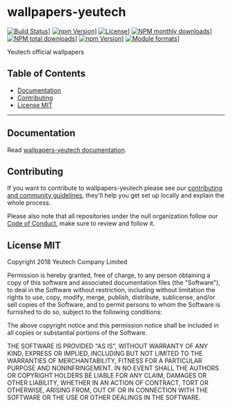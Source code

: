 # wallpapers-yeutech

[![Build Status](https://travis-ci.org/null/wallpapers-yeutech.svg?branch=master)](https://travis-ci.org/null/wallpapers-yeutech)]
[![npm Version](https://img.shields.io/npm/v/wallpapers-yeutech.svg?style=flat)](https://www.npmjs.com/package/wallpapers-yeutech)]
[![License](https://img.shields.io/npm/l/wallpapers-yeutech.svg?style=flat)](https://www.npmjs.com/package/wallpapers-yeutech)]
[![NPM monthly downloads](https://img.shields.io/npm/dm/wallpapers-yeutech.svg?style=flat)](https://npmjs.org/package/wallpapers-yeutech)]
[![NPM total downloads](https://img.shields.io/npm/dt/wallpapers-yeutech.svg?style=flat)](https://npmjs.org/package/wallpapers-yeutech)]
[![npm Version](https://img.shields.io/node/v/wallpapers-yeutech.svg?style=flat)](https://www.npmjs.com/package/wallpapers-yeutech)]
[![Module formats](https://img.shields.io/badge/module%20formats-umd%2C%20cjs%2C%20esm-green.svg?style=flat)](https://www.npmjs.com/package/wallpapers-yeutech)]

Yeutech official wallpapers


## Table of Contents

  - [Documentation](#documentation)
  - [Contributing](#contributing)
  - [License MIT](#license-mit)

---

## Documentation

Read [wallpapers-yeutech documentation](https://yeutech-lab.github.io/wallpapers-yeutech).


## Contributing

If you want to contribute to wallpapers-yeutech please see our [contributing and community guidelines](https://github.com/yeutech-lab/wallpapers-yeutech/blob/master/CONTRIBUTING.md), they\'ll help you get set up locally and explain the whole process.

Please also note that all repositories under the null organization follow our [Code of Conduct](https://github.com/yeutech-lab/wallpapers-yeutech/blob/master/CODE_OF_CONDUCT.md), make sure to review and follow it.

## License MIT

Copyright 2018 Yeutech Company Limited

Permission is hereby granted, free of charge, to any person obtaining a copy of this software and associated documentation files (the "Software"), to deal in the Software without restriction, including without limitation the rights to use, copy, modify, merge, publish, distribute, sublicense, and/or sell copies of the Software, and to permit persons to whom the Software is furnished to do so, subject to the following conditions:

The above copyright notice and this permission notice shall be included in all copies or substantial portions of the Software.

THE SOFTWARE IS PROVIDED "AS IS", WITHOUT WARRANTY OF ANY KIND, EXPRESS OR IMPLIED, INCLUDING BUT NOT LIMITED TO THE WARRANTIES OF MERCHANTABILITY, FITNESS FOR A PARTICULAR PURPOSE AND NONINFRINGEMENT. IN NO EVENT SHALL THE AUTHORS OR COPYRIGHT HOLDERS BE LIABLE FOR ANY CLAIM, DAMAGES OR OTHER LIABILITY, WHETHER IN AN ACTION OF CONTRACT, TORT OR OTHERWISE, ARISING FROM, OUT OF OR IN CONNECTION WITH THE SOFTWARE OR THE USE OR OTHER DEALINGS IN THE SOFTWARE.

